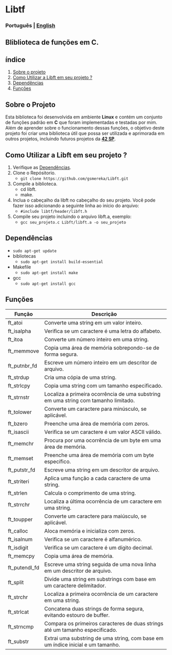 # Libtf

### Português | [English](./README_en.md)

## Bliblioteca de funções em C.

## índice

1. [Sobre o projeto](#sobre-o-projeto)
1. [Como Utilizar a Libft em seu projeto ?](#como-utilizar-a-libft-em-seu-projeto)
1. [Dependências](#dependências)
1. [Funções](#funções)

## Sobre o Projeto

Esta biblioteca foi desenvolvida em ambiente **Linux** e contém um conjunto de funções padrão em **C** que foram implementadas e testadas por mim. Além de aprender sobre o funcionamento dessas funções, o objetivo deste projeto foi criar uma biblioteca útil que possa ser utilizada e aprimorada em outros projetos, incluindo futuros projetos da **[42 SP](https://github.com/gsmereka/42_Projects)**.

## Como Utilizar a Libft em seu projeto ?

1. Verifique as [Dependências](#dependências).
1. Clone o Repósitorio.
	- ```git clone https://github.com/gsmereka/Libft.git```
1. Compile a biblioteca.
	- cd libft.
	- make.
1. Inclua o cabeçalho da libft no cabeçalho do seu projeto. Você pode fazer isso adicionando a seguinte linha ao início do arquivo:
	- ```#include libtf/header/libft.h```
1. Compile seu projeto incluindo o arquivo libft.a, exemplo:
	- ```gcc seu_projeto.c Libft/libft.a -o seu_projeto``` 

## Dependências

- ```sudo apt-get update```
- bibliotecas
	- ```sudo apt-get install build-essential```
- Makefile
	- ```sudo apt-get install make```
- gcc
	- ```sudo apt-get install gcc```

## Funções

| Função      | Descrição                                                                      |
| ----------- | ------------------------------------------------------------------------------ |
| ft_atoi     | Converte uma string em um valor inteiro.                                       |
| ft_isalpha  | Verifica se um caractere é uma letra do alfabeto.                              |
| ft_itoa     | Converte um número inteiro em uma string.                                      |
| ft_memmove  | Copia uma área de memória sobrepondo-se de forma segura.                       |
| ft_putnbr_fd| Escreve um número inteiro em um descritor de arquivo.                          |
| ft_strdup   | Cria uma cópia de uma string.                                                  |
| ft_strlcpy  | Copia uma string com um tamanho especificado.                                  |
| ft_strnstr  | Localiza a primeira ocorrência de uma substring em uma string com tamanho limitado. |
| ft_tolower  | Converte um caractere para minúsculo, se aplicável.                            |
| ft_bzero    | Preenche uma área de memória com zeros.                                        |
| ft_isascii  | Verifica se um caractere é um valor ASCII válido.                              |
| ft_memchr   | Procura por uma ocorrência de um byte em uma área de memória.                  |
| ft_memset   | Preenche uma área de memória com um byte específico.                           |
| ft_putstr_fd| Escreve uma string em um descritor de arquivo.                                 |
| ft_striteri | Aplica uma função a cada caractere de uma string.                              |
| ft_strlen   | Calcula o comprimento de uma string.                                           |
| ft_strrchr  | Localiza a última ocorrência de um caractere em uma string.                     |
| ft_toupper  | Converte um caractere para maiúsculo, se aplicável.                            |
| ft_calloc    | Aloca memória e inicializa com zeros.                                             |
| ft_isalnum   | Verifica se um caractere é alfanumérico.                                           |
| ft_isdigit   | Verifica se um caractere é um dígito decimal.                                      |
| ft_memcpy    | Copia uma área de memória.                                                        |
| ft_putendl_fd | Escreve uma string seguida de uma nova linha em um descritor de arquivo.           |
| ft_split     | Divide uma string em substrings com base em um caractere delimitador.              |
| ft_strchr    | Localiza a primeira ocorrência de um caractere em uma string.                      |
| ft_strlcat   | Concatena duas strings de forma segura, evitando estouro de buffer.                |
| ft_strncmp   | Compara os primeiros caracteres de duas strings até um tamanho especificado.       |
| ft_substr    | Extrai uma substring de uma string, com base em um índice inicial e um tamanho.    |
